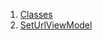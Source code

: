 

1. [Classes](file-___home_harshil_Desktop_open-source_palisadoes_talawa_lib_view_model_pre_auth_view_models_set_url_view_model/#classes)
2. [SetUrlViewModel](file-___home_harshil_Desktop_open-source_palisadoes_talawa_lib_view_model_pre_auth_view_models_set_url_view_model/SetUrlViewModel-class.html)
